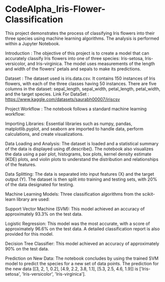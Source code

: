 # CodeAlpha_Iris-Flower-Classification

This project demonstrates the process of classifying Iris flowers into their three species using machine learning algorithms. The analysis is performed within a Jupyter Notebook.

Introduction : 
The objective of this project is to create a model that can accurately classify Iris flowers into one of three species: Iris-setosa, Iris-versicolor, and Iris-virginica. The model uses measurements of the length and width of the flowers' petals and sepals to make its predictions.

Dataset : 
The dataset used is iris.data.csv. It contains 150 instances of Iris flowers, with each of the three classes having 50 instances. There are five columns in the dataset: sepal_length, sepal_width, petal_length, petal_width, and the target species.
Link For DataSet : https://www.kaggle.com/datasets/saurabh00007/iriscsv

Project Workflow : 
The notebook follows a standard machine learning workflow:

Importing Libraries: Essential libraries such as numpy, pandas, matplotlib.pyplot, and seaborn are imported to handle data, perform calculations, and create visualizations.

Data Loading and Analysis: The dataset is loaded and a statistical summary of the data is displayed using df.describe(). The notebook also visualizes the data using a pair plot, histograms, box plots, kernel density estimate (KDE) plots, and violin plots to understand the distribution and relationships of the features.

Data Splitting: The data is separated into input features (X) and the target output (Y). The dataset is then split into training and testing sets, with 20% of the data designated for testing.

Machine Learning Models: Three classification algorithms from the scikit-learn library are used:

Support Vector Machine (SVM): This model achieved an accuracy of approximately 93.3% on the test data.

Logistic Regression: This model was the most accurate, with a score of approximately 96.6% on the test data. A detailed classification report is also provided for this model.

Decision Tree Classifier: This model achieved an accuracy of approximately 90% on the test data.

Prediction on New Data: The notebook concludes by using the trained SVM model to predict the species for a new set of data points. The prediction for the new data [[3, 2, 1, 0.2], [4.9, 2.2, 3.8, 1.1], [5.3, 2.5, 4.6, 1.9]] is ['Iris-setosa', 'Iris-versicolor', 'Iris-virginica'].

